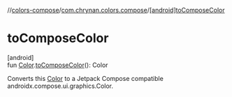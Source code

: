 //[colors-compose](../../index.md)/[com.chrynan.colors.compose](index.md)/[[android]toComposeColor]([android]to-compose-color.md)

# toComposeColor

[android]\
fun [Color](../../../colors-core/colors-core/com.chrynan.colors/-color/index.md).[toComposeColor]([android]to-compose-color.md)(): Color

Converts this [Color](../../../colors-core/colors-core/com.chrynan.colors/-color/index.md) to a Jetpack Compose compatible androidx.compose.ui.graphics.Color.
